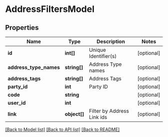 # AddressFiltersModel

## Properties
Name | Type | Description | Notes
------------ | ------------- | ------------- | -------------
**id** | **int[]** | Unique Identifier(s) | [optional] 
**address_type_names** | **string[]** | Address Type names | [optional] 
**address_tags** | **string[]** | Address Tags | [optional] 
**party_id** | **int** | Party ID | [optional] 
**code** | **string** |  | [optional] 
**user_id** | **int** |  | [optional] 
**link** | **object[]** | Filter by Address Link ids | [optional] 

[[Back to Model list]](../README.md#documentation-for-models) [[Back to API list]](../README.md#documentation-for-api-endpoints) [[Back to README]](../README.md)


